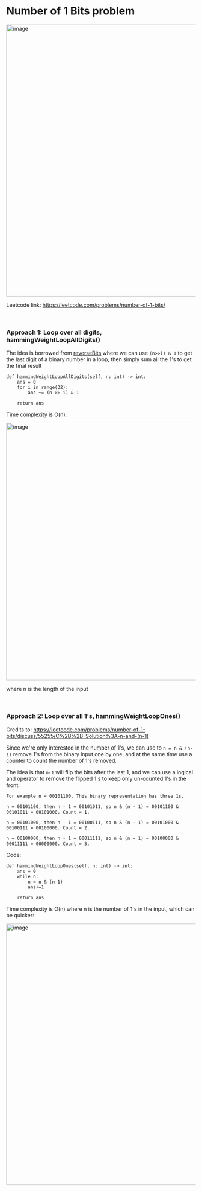 # Number of 1 Bits problem

<img width="720" alt="image" src="https://github.com/artisan1218/LeetCode-Solution/assets/25105806/9f8348d8-579d-4d57-9f0d-efba62c30e47">



Leetcode link: https://leetcode.com/problems/number-of-1-bits/

<br />

### Approach 1: Loop over all digits, hammingWeightLoopAllDigits()

The idea is borrowed from [reverseBits](https://github.com/artisan1218/LeetCode-Solution/tree/main/solutions/reverseBits) where we can use `(n>>i) & 1` to get the last digit of a binary number in a loop, then simply sum all the 1's to get the final result

```python3
def hammingWeightLoopAllDigits(self, n: int) -> int:
	ans = 0
	for i in range(32):
		ans += (n >> i) & 1
	
	return ans
```


Time complexity is O(n):

<img width="682" alt="image" src="https://github.com/artisan1218/LeetCode-Solution/assets/25105806/f1f29ce9-70d2-4143-9182-5820702cae0b">

where n is the length of the input
 

<br />

### Approach 2: Loop over all 1's, hammingWeightLoopOnes()

Credits to: https://leetcode.com/problems/number-of-1-bits/discuss/55255/C%2B%2B-Solution%3A-n-and-(n-1)

Since we're only interested in the number of 1's, we can use to `n = n & (n-1)` remove 1's from the binary input one by one, and at the same time use a counter to count the number of 1's removed.

The idea is that `n-1` will flip the bits after the last 1, and we can use a logical and operator to remove the flipped 1's to keep only un-counted 1's in the front:

```
For example n = 00101100. This binary representation has three 1s.

n = 00101100, then n - 1 = 00101011, so n & (n - 1) = 00101100 & 00101011 = 00101000. Count = 1.

n = 00101000, then n - 1 = 00100111, so n & (n - 1) = 00101000 & 00100111 = 00100000. Count = 2.

n = 00100000, then n - 1 = 00011111, so n & (n - 1) = 00100000 & 00011111 = 00000000. Count = 3.
```

Code:
```python3
def hammingWeightLoopOnes(self, n: int) -> int:
	ans = 0
	while n:
		n = n & (n-1)
		ans+=1
	
	return ans
```

Time complexity is O(n) where n is the number of 1's in the input, which can be quicker:

<img width="692" alt="image" src="https://github.com/artisan1218/LeetCode-Solution/assets/25105806/aecd25fc-8754-4a21-b650-769f41aaca29">
